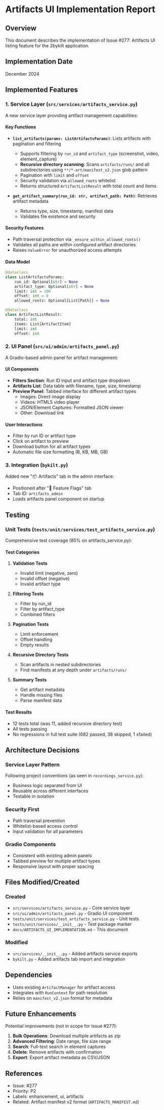 # Artifacts UI Implementation Report

## Overview

This document describes the implementation of Issue #277: Artifacts UI listing feature for the 2bykilt application.

## Implementation Date
December 2024

## Implemented Features

### 1. Service Layer (`src/services/artifacts_service.py`)

A new service layer providing artifact management capabilities:

#### Key Functions

- **`list_artifacts(params: ListArtifactsParams)`**: Lists artifacts with pagination and filtering
  - Supports filtering by `run_id` and `artifact_type` (screenshot, video, element_capture)
  - **Recursive directory scanning**: Scans `artifacts/runs/` and all subdirectories using `**/*-art/manifest_v2.json` glob pattern
  - Pagination with `limit` and `offset`
  - Security validation via `allowed_roots` whitelist
  - Returns structured `ArtifactListResult` with total count and items

- **`get_artifact_summary(run_id: str, artifact_path: Path)`**: Retrieves artifact metadata
  - Returns type, size, timestamp, manifest data
  - Validates file existence and security

#### Security Features
- Path traversal protection via `_ensure_within_allowed_roots()`
- Validates all paths are within configured artifact directories
- Raises `ValueError` for unauthorized access attempts

#### Data Model
```python
@dataclass
class ListArtifactsParams:
    run_id: Optional[str] = None
    artifact_type: Optional[str] = None
    limit: int = 100
    offset: int = 0
    allowed_roots: Optional[List[Path]] = None

@dataclass
class ArtifactListResult:
    total: int
    items: List[ArtifactItem]
    limit: int
    offset: int
```

### 2. UI Panel (`src/ui/admin/artifacts_panel.py`)

A Gradio-based admin panel for artifact management:

#### UI Components
- **Filters Section**: Run ID input and artifact type dropdown
- **Artifacts List**: Data table with filename, type, size, timestamp
- **Preview Panel**: Tabbed interface for different artifact types
  - Images: Direct image display
  - Videos: HTML5 video player
  - JSON/Element Captures: Formatted JSON viewer
  - Other: Download link

#### User Interactions
- Filter by run ID or artifact type
- Click on artifact to preview
- Download button for all artifact types
- Automatic file size formatting (B, KB, MB, GB)

### 3. Integration (`bykilt.py`)

Added new "📦 Artifacts" tab in the admin interface:
- Positioned after "🚩 Feature Flags" tab
- Tab ID: `artifacts_admin`
- Loads artifacts panel component on startup

## Testing

### Unit Tests (`tests/unit/services/test_artifacts_service.py`)

Comprehensive test coverage (85% on artifacts_service.py):

#### Test Categories

1. **Validation Tests**
   - Invalid limit (negative, zero)
   - Invalid offset (negative)
   - Invalid artifact type

2. **Filtering Tests**
   - Filter by run_id
   - Filter by artifact_type
   - Combined filters

3. **Pagination Tests**
   - Limit enforcement
   - Offset handling
   - Empty results

4. **Recursive Directory Tests**
   - Scan artifacts in nested subdirectories
   - Find manifests at any depth under `artifacts/runs/`

5. **Summary Tests**
   - Get artifact metadata
   - Handle missing files
   - Parse manifest data

#### Test Results

- 12 tests total (was 11, added recursive directory test)
- All tests passing
- No regressions in full test suite (682 passed, 38 skipped, 1 xfailed)

## Architecture Decisions

### Service Layer Pattern
Following project conventions (as seen in `recordings_service.py`):
- Business logic separated from UI
- Reusable across different interfaces
- Testable in isolation

### Security First
- Path traversal prevention
- Whitelist-based access control
- Input validation for all parameters

### Gradio Components
- Consistent with existing admin panels
- Tabbed preview for multiple artifact types
- Responsive layout with proper spacing

## Files Modified/Created

### Created
- `src/services/artifacts_service.py` - Core service layer
- `src/ui/admin/artifacts_panel.py` - Gradio UI component
- `tests/unit/services/test_artifacts_service.py` - Unit tests
- `tests/unit/services/__init__.py` - Test package marker
- `docs/ARTIFACTS_UI_IMPLEMENTATION.md` - This document

### Modified
- `src/services/__init__.py` - Added artifacts service exports
- `bykilt.py` - Added artifacts tab import and integration

## Dependencies

- Uses existing `ArtifactManager` for artifact access
- Integrates with `RunContext` for path resolution
- Relies on `manifest_v2.json` format for metadata

## Future Enhancements

Potential improvements (not in scope for Issue #277):

1. **Bulk Operations**: Download multiple artifacts as zip
2. **Advanced Filtering**: Date range, file size range
3. **Search**: Full-text search in element captures
4. **Delete**: Remove artifacts with confirmation
5. **Export**: Export artifact metadata as CSV/JSON

## References

- Issue: #277
- Priority: P2
- Labels: enhancement, ui, artifacts
- Related: Artifact manifest v2 format (`ARTIFACTS_MANIFEST.md`)
